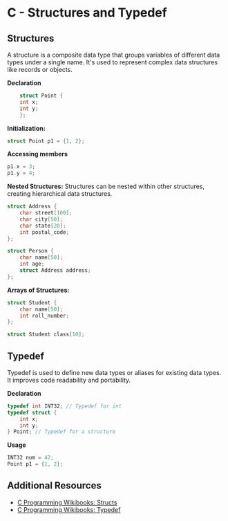 # C - Structures and Typedef

## Structures

A structure is a composite data type that groups variables of different data types under a single name. It's used to represent complex data structures like records or objects.

**Declaration**
```c
    struct Point {
    int x;
    int y;
    };
```

**Initialization:**
```c
struct Point p1 = {1, 2};
```

**Accessing members**
```c
p1.x = 3;
p1.y = 4;
```

**Nested Structures:** Structures can be nested within other structures, creating hierarchical data structures.
```c
struct Address {
    char street[100];
    char city[50];
    char state[20];
    int postal_code;
};

struct Person {
    char name[50];
    int age;
    struct Address address;
};
```

**Arrays of Structures:**
```c
struct Student {
    char name[50];
    int roll_number;
};

struct Student class[10];
```

## Typedef

Typedef is used to define new data types or aliases for existing data types. It improves code readability and portability.

**Declaration**
```c
typedef int INT32; // Typedef for int
typedef struct {
    int x;
    int y;
} Point; // Typedef for a structure
```

**Usage**
```c
INT32 num = 42;
Point p1 = {1, 2};
```

## Additional Resources

 - [C Programming Wikibooks: Structs](https://en.wikibooks.org/wiki/C_Programming/Structs)
 - [C Programming Wikibooks: Typedef](https://en.wikibooks.org/wiki/C_Programming/Structs)
